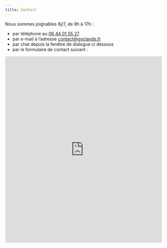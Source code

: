 ```yaml
---
title: Contact
---
```

Nous sommes joignables 6j/7, de 9h à 17h :

- par téléphone au [06 44 01 55 27](tel:+33644015527)
- par e-mail à l’adresse [contact@goclands.fr](mailto:contact@goclands.fr)
- par chat depuis la fenêtre de dialogue ci dessous
- par le formulaire de contact suivant :

<iframe title="Contact Form" src="https://plugins.crisp.chat/urn:crisp.im:contact-form:0/contact/25a0fb50-2a0c-49dc-81e1-08c94fa77205" referrerpolicy="origin" sandbox="allow-forms allow-popups allow-scripts" width="100%" height="600px" frameborder="0"></iframe>

<script type="text/javascript">window.$crisp=[];window.CRISP_WEBSITE_ID="25a0fb50-2a0c-49dc-81e1-08c94fa77205";(function(){d=document;s=d.createElement("script");s.src="https://client.crisp.chat/l.js";s.async=1;d.getElementsByTagName("head")[0].appendChild(s);})();</script>